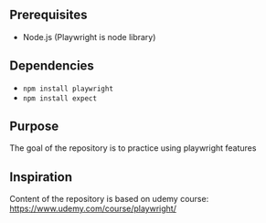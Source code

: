 ## Prerequisites

- Node.js (Playwright is node library)

## Dependencies
- `npm install playwright`
- `npm install expect`

## Purpose

The goal of the repository is to practice using playwright features

## Inspiration

Content of the repository is based on udemy course:
https://www.udemy.com/course/playwright/
